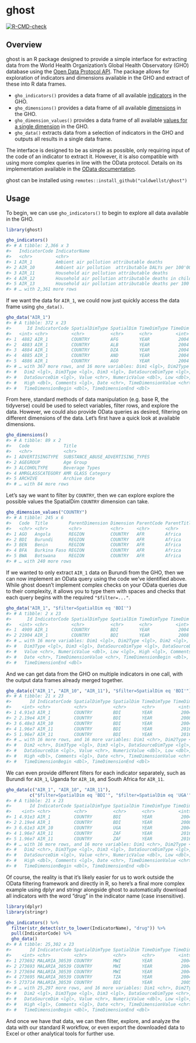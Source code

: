 
<!-- README.md is generated from README.Rmd. Please edit that file -->

# ghost

<!-- badges: start -->

[![R-CMD-check](https://github.com/caldwellst/ghost/workflows/R-CMD-check/badge.svg)](https://github.com/caldwellst/ghost/actions)
<!-- badges: end -->

## Overview

ghost is an R package designed to provide a simple interface for
extracting data from the World Health Organization’s Global Health
Observatory (GHO) database using the [Open Data Protocol
API](https://www.who.int/data/gho/info/gho-odata-api). The package
allows for exploration of indicators and dimensions available in the GHO
and extract of these into R data frames.

-   `gho_indicators()` provides a data frame of all available
    [indicators](https://www.who.int/data/gho/info/gho-odata-api#exe3)
    in the GHO.
-   `gho_dimensions()` provides a data frame of all available
    [dimensions](https://www.who.int/data/gho/info/gho-odata-api#exe1)
    in the GHO.
-   `gho_dimension_values()` provides a data frame of all available
    [values for a single
    dimension](https://www.who.int/data/gho/info/gho-odata-api#exe2) in
    the GHO.
-   `gho_data()` extracts data from a selection of indicators in the GHO
    and outputs all results in a single data frame.

The interface is designed to be as simple as possible, only requiring
input of the code of an indicator to extract it. However, it is also
compatible with using more complex queries in line with the OData
protocol. Details on its implementation available in the [OData
documentation](https://www.odata.org/documentation/odata-version-2-0/uri-conventions/).

ghost can be installed using
`remotes::install_github("caldwellst/ghost")`

## Usage

To begin, we can use `gho_indicators()` to begin to explore all data
available in the GHO.

``` r
library(ghost)

gho_indicators()
#> # A tibble: 2,366 x 3
#>   IndicatorCode IndicatorName                                           Language
#>   <chr>         <chr>                                                   <chr>   
#> 1 AIR_1         Ambient air pollution attributable deaths               EN      
#> 2 AIR_10        Ambient air pollution  attributable DALYs per 100'000 … EN      
#> 3 AIR_11        Household air pollution attributable deaths             EN      
#> 4 AIR_12        Household air pollution attributable deaths in childre… EN      
#> 5 AIR_13        Household air pollution attributable deaths per 100'00… EN      
#> # … with 2,361 more rows
```

If we want the data for `AIR_1`, we could now just quickly access the
data frame using `gho_data()`.

``` r
gho_data("AIR_1")
#> # A tibble: 372 x 23
#>      Id IndicatorCode SpatialDimType SpatialDim TimeDimType TimeDim Dim1Type
#>   <int> <chr>         <chr>          <chr>      <chr>         <int> <lgl>   
#> 1  4882 AIR_1         COUNTRY        AFG        YEAR           2004 NA      
#> 2  4883 AIR_1         COUNTRY        ALB        YEAR           2004 NA      
#> 3  4884 AIR_1         COUNTRY        DZA        YEAR           2004 NA      
#> 4  4885 AIR_1         COUNTRY        AND        YEAR           2004 NA      
#> 5  4886 AIR_1         COUNTRY        AGO        YEAR           2004 NA      
#> # … with 367 more rows, and 16 more variables: Dim1 <lgl>, Dim2Type <lgl>,
#> #   Dim2 <lgl>, Dim3Type <lgl>, Dim3 <lgl>, DataSourceDimType <lgl>,
#> #   DataSourceDim <lgl>, Value <chr>, NumericValue <dbl>, Low <dbl>,
#> #   High <dbl>, Comments <lgl>, Date <chr>, TimeDimensionValue <chr>,
#> #   TimeDimensionBegin <dbl>, TimeDimensionEnd <dbl>
```

From here, standard methods of data manipulation (e.g. base R, the
tidyverse) could be used to select variables, filter rows, and explore
the data. However, we could also provide OData queries as desired,
filtering on different dimensions of the data. Let’s first have a quick
look at available dimensions.

``` r
gho_dimensions()
#> # A tibble: 89 x 2
#>   Code             Title                            
#>   <chr>            <chr>                            
#> 1 ADVERTISINGTYPE  SUBSTANCE_ABUSE_ADVERTISING_TYPES
#> 2 AGEGROUP         Age Group                        
#> 3 ALCOHOLTYPE      Beverage Types                   
#> 4 AMRGLASSCATEGORY AMR GLASS Category               
#> 5 ARCHIVE          Archive date                     
#> # … with 84 more rows
```

Let’s say we want to filter by `COUNTRY`, then we can explore explore
the possible values the SpatialDim `COUNTRY` dimension can take.

``` r
gho_dimension_values("COUNTRY")
#> # A tibble: 245 x 6
#>   Code  Title        ParentDimension Dimension ParentCode ParentTitle
#>   <chr> <chr>        <chr>           <chr>     <chr>      <chr>      
#> 1 AGO   Angola       REGION          COUNTRY   AFR        Africa     
#> 2 BDI   Burundi      REGION          COUNTRY   AFR        Africa     
#> 3 BEN   Benin        REGION          COUNTRY   AFR        Africa     
#> 4 BFA   Burkina Faso REGION          COUNTRY   AFR        Africa     
#> 5 BWA   Botswana     REGION          COUNTRY   AFR        Africa     
#> # … with 240 more rows
```

If we wanted to only extract `AIR_1` data on Burundi from the GHO, then
we can now implement an OData query using the code we’ve identified
above. While ghost doesn’t implement complex checks on your OData
queries due to their complexity, it allows you to type them with spaces
and checks that each query begins with the required `"$filter=..."`.

``` r
gho_data("AIR_1", "$filter=SpatialDim eq 'BDI'")
#> # A tibble: 2 x 23
#>      Id IndicatorCode SpatialDimType SpatialDim TimeDimType TimeDim Dim1Type
#>   <int> <chr>         <chr>          <chr>      <chr>         <int> <lgl>   
#> 1  4909 AIR_1         COUNTRY        BDI        YEAR           2004 NA      
#> 2 21904 AIR_1         COUNTRY        BDI        YEAR           2008 NA      
#> # … with 16 more variables: Dim1 <lgl>, Dim2Type <lgl>, Dim2 <lgl>,
#> #   Dim3Type <lgl>, Dim3 <lgl>, DataSourceDimType <lgl>, DataSourceDim <lgl>,
#> #   Value <chr>, NumericValue <dbl>, Low <lgl>, High <lgl>, Comments <lgl>,
#> #   Date <chr>, TimeDimensionValue <chr>, TimeDimensionBegin <dbl>,
#> #   TimeDimensionEnd <dbl>
```

And we can get data from the GHO on multiple indicators in one call,
with the output data frames already merged together.

``` r
gho_data(c("AIR_1", "AIR_10", "AIR_11"), "$filter=SpatialDim eq 'BDI'")
#> # A tibble: 21 x 23
#>       Id IndicatorCode SpatialDimType SpatialDim TimeDimType TimeDim Dim1Type
#>    <int> <chr>         <chr>          <chr>      <chr>         <int> <chr>   
#> 1 4.91e3 AIR_1         COUNTRY        BDI        YEAR           2004 <NA>    
#> 2 2.19e4 AIR_1         COUNTRY        BDI        YEAR           2008 <NA>    
#> 3 6.48e3 AIR_10        COUNTRY        BDI        YEAR           2004 <NA>    
#> 4 1.96e7 AIR_11        COUNTRY        BDI        YEAR           2016 SEX     
#> 5 1.96e7 AIR_11        COUNTRY        BDI        YEAR           2016 SEX     
#> # … with 16 more rows, and 16 more variables: Dim1 <chr>, Dim2Type <chr>,
#> #   Dim2 <chr>, Dim3Type <lgl>, Dim3 <lgl>, DataSourceDimType <lgl>,
#> #   DataSourceDim <lgl>, Value <chr>, NumericValue <dbl>, Low <dbl>,
#> #   High <dbl>, Comments <lgl>, Date <chr>, TimeDimensionValue <chr>,
#> #   TimeDimensionBegin <dbl>, TimeDimensionEnd <dbl>
```

We can even provide different filters for each indicator separately,
such as Burundi for `AIR_1`, Uganda for `AIR_10`, and South Africa for
`AIR_11`.

``` r
gho_data(c("AIR_1", "AIR_10", "AIR_11"), 
         c("$filter=SpatialDim eq 'BDI'", "$filter=SpatialDim eq 'UGA'", "$filter=SpatialDim eq 'ZAF'"))
#> # A tibble: 21 x 23
#>       Id IndicatorCode SpatialDimType SpatialDim TimeDimType TimeDim Dim1Type
#>    <int> <chr>         <chr>          <chr>      <chr>         <int> <chr>   
#> 1 4.91e3 AIR_1         COUNTRY        BDI        YEAR           2004 <NA>    
#> 2 2.19e4 AIR_1         COUNTRY        BDI        YEAR           2008 <NA>    
#> 3 6.61e3 AIR_10        COUNTRY        UGA        YEAR           2004 <NA>    
#> 4 1.96e7 AIR_11        COUNTRY        ZAF        YEAR           2016 SEX     
#> 5 1.96e7 AIR_11        COUNTRY        ZAF        YEAR           2016 SEX     
#> # … with 16 more rows, and 16 more variables: Dim1 <chr>, Dim2Type <chr>,
#> #   Dim2 <chr>, Dim3Type <lgl>, Dim3 <lgl>, DataSourceDimType <lgl>,
#> #   DataSourceDim <lgl>, Value <chr>, NumericValue <dbl>, Low <dbl>,
#> #   High <dbl>, Comments <lgl>, Date <chr>, TimeDimensionValue <chr>,
#> #   TimeDimensionBegin <dbl>, TimeDimensionEnd <dbl>
```

Of course, the reality is that it’s likely easier for us to work outside
the OData filtering framework and directly in R, so here’s a final more
complex example using dplyr and stringr alongside ghost to automatically
download all indicators with the word “drug” in the indicator name (case
insensitive).

``` r
library(dplyr)
library(stringr)

gho_indicators() %>%
  filter(str_detect(str_to_lower(IndicatorName), "drug")) %>%
  pull(IndicatorCode) %>%
  gho_data()
#> # A tibble: 25,302 x 23
#>       Id IndicatorCode SpatialDimType SpatialDim TimeDimType TimeDim Dim1Type
#>    <int> <chr>         <chr>          <chr>      <chr>         <int> <chr>   
#> 1 273692 MALARIA_30539 COUNTRY        MWI        YEAR           2004 RESIDEN…
#> 2 273693 MALARIA_30539 COUNTRY        MWI        YEAR           2004 RESIDEN…
#> 3 273694 MALARIA_30539 COUNTRY        MWI        YEAR           2004 <NA>    
#> 4 273695 MALARIA_30539 COUNTRY        TZA        YEAR           2004 RESIDEN…
#> 5 273714 MALARIA_30539 COUNTRY        BDI        YEAR           2005 RESIDEN…
#> # … with 25,297 more rows, and 16 more variables: Dim1 <chr>, Dim2Type <lgl>,
#> #   Dim2 <lgl>, Dim3Type <lgl>, Dim3 <lgl>, DataSourceDimType <chr>,
#> #   DataSourceDim <lgl>, Value <chr>, NumericValue <dbl>, Low <lgl>,
#> #   High <lgl>, Comments <lgl>, Date <chr>, TimeDimensionValue <chr>,
#> #   TimeDimensionBegin <dbl>, TimeDimensionEnd <dbl>
```

And once we have that data, we can then filter, explore, and analyze the
data with our standard R workflow, or even export the downloaded data to
Excel or other analytical tools for further use.
